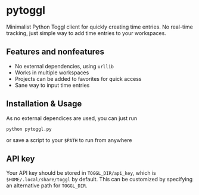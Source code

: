 # pytoggl

Minimalist Python Toggl client for quickly creating time entries. No real-time tracking, just simple way to add time entries to your workspaces.

## Features and nonfeatures

* No external dependencies, using `urllib`
* Works in multiple workspaces
* Projects can be added to favorites for quick access
* Sane way to input time entries

## Installation & Usage

As no external dependices are used, you can just run

```
python pytoggl.py
```

or save a script to your `$PATH` to run from anywhere

## API key

Your API key should be stored in `TOGGL_DIR/api_key`, which is `$HOME/.local/share/toggl` by default. This can be customized by specifying an alternative path for `TOGGL_DIR`.
